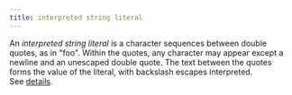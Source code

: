 ```yaml
---
title: interpreted string literal
---
```


An _interpreted string literal_ is a character sequences between double quotes, as in "foo". Within the quotes, any character may appear except a newline and an unescaped double quote. The text between the quotes forms the value of the literal, with backslash escapes interpreted. See&nbsp;[details](https://go.dev/ref/spec#String_literals).
